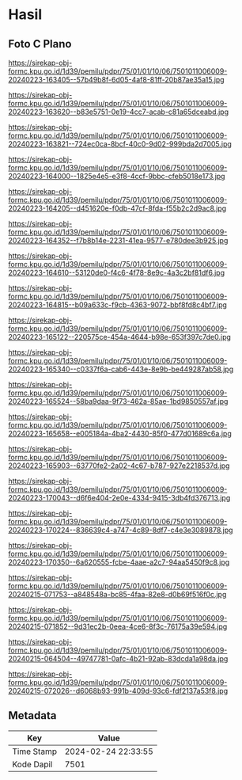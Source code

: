 # Hasil

## Foto C Plano

https://sirekap-obj-formc.kpu.go.id/1d39/pemilu/pdpr/75/01/01/10/06/7501011006009-20240223-163405--57b49b8f-6d05-4af8-81ff-20b87ae35a15.jpg

https://sirekap-obj-formc.kpu.go.id/1d39/pemilu/pdpr/75/01/01/10/06/7501011006009-20240223-163620--b83e5751-0e19-4cc7-acab-c81a65dceabd.jpg

https://sirekap-obj-formc.kpu.go.id/1d39/pemilu/pdpr/75/01/01/10/06/7501011006009-20240223-163821--724ec0ca-8bcf-40c0-9d02-999bda2d7005.jpg

https://sirekap-obj-formc.kpu.go.id/1d39/pemilu/pdpr/75/01/01/10/06/7501011006009-20240223-164000--1825e4e5-e3f8-4ccf-9bbc-cfeb5018e173.jpg

https://sirekap-obj-formc.kpu.go.id/1d39/pemilu/pdpr/75/01/01/10/06/7501011006009-20240223-164205--d451620e-f0db-47cf-8fda-f55b2c2d9ac8.jpg

https://sirekap-obj-formc.kpu.go.id/1d39/pemilu/pdpr/75/01/01/10/06/7501011006009-20240223-164352--f7b8b14e-2231-41ea-9577-e780dee3b925.jpg

https://sirekap-obj-formc.kpu.go.id/1d39/pemilu/pdpr/75/01/01/10/06/7501011006009-20240223-164610--53120de0-f4c6-4f78-8e9c-4a3c2bf81df6.jpg

https://sirekap-obj-formc.kpu.go.id/1d39/pemilu/pdpr/75/01/01/10/06/7501011006009-20240223-164815--b09a633c-f9cb-4363-9072-bbf8fd8c4bf7.jpg

https://sirekap-obj-formc.kpu.go.id/1d39/pemilu/pdpr/75/01/01/10/06/7501011006009-20240223-165122--220575ce-454a-4644-b98e-653f397c7de0.jpg

https://sirekap-obj-formc.kpu.go.id/1d39/pemilu/pdpr/75/01/01/10/06/7501011006009-20240223-165340--c0337f6a-cab6-443e-8e9b-be449287ab58.jpg

https://sirekap-obj-formc.kpu.go.id/1d39/pemilu/pdpr/75/01/01/10/06/7501011006009-20240223-165524--58ba9daa-9f73-462a-85ae-1bd9850557af.jpg

https://sirekap-obj-formc.kpu.go.id/1d39/pemilu/pdpr/75/01/01/10/06/7501011006009-20240223-165658--e005184a-4ba2-4430-85f0-477d01689c6a.jpg

https://sirekap-obj-formc.kpu.go.id/1d39/pemilu/pdpr/75/01/01/10/06/7501011006009-20240223-165903--63770fe2-2a02-4c67-b787-927e2218537d.jpg

https://sirekap-obj-formc.kpu.go.id/1d39/pemilu/pdpr/75/01/01/10/06/7501011006009-20240223-170043--d6f6e404-2e0e-4334-9415-3db4fd376713.jpg

https://sirekap-obj-formc.kpu.go.id/1d39/pemilu/pdpr/75/01/01/10/06/7501011006009-20240223-170224--836639c4-a747-4c89-8df7-c4e3e3089878.jpg

https://sirekap-obj-formc.kpu.go.id/1d39/pemilu/pdpr/75/01/01/10/06/7501011006009-20240223-170350--6a620555-fcbe-4aae-a2c7-94aa5450f9c8.jpg

https://sirekap-obj-formc.kpu.go.id/1d39/pemilu/pdpr/75/01/01/10/06/7501011006009-20240215-071753--a848548a-bc85-4faa-82e8-d0b69f516f0c.jpg

https://sirekap-obj-formc.kpu.go.id/1d39/pemilu/pdpr/75/01/01/10/06/7501011006009-20240215-071852--9d31ec2b-0eea-4ce6-8f3c-76175a39e594.jpg

https://sirekap-obj-formc.kpu.go.id/1d39/pemilu/pdpr/75/01/01/10/06/7501011006009-20240215-064504--49747781-0afc-4b21-92ab-83dcda1a98da.jpg

https://sirekap-obj-formc.kpu.go.id/1d39/pemilu/pdpr/75/01/01/10/06/7501011006009-20240215-072026--d6068b93-991b-409d-93c6-fdf2137a53f8.jpg


## Metadata

| Key        | Value               |
| ---------- | ------------------- |
| Time Stamp | 2024-02-24 22:33:55 |
| Kode Dapil | 7501                |




